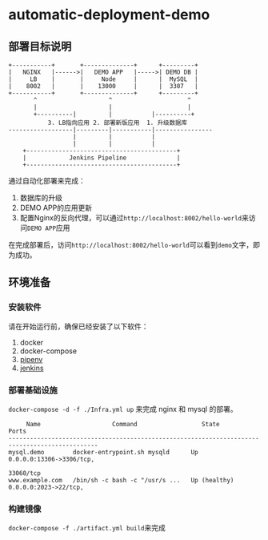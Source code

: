 # automatic-deployment-demo

## 部署目标说明

``` ascii
+-----------+       +--------------+      +---------+    
|   NGINX   |------>|   DEMO APP   |----->| DEMO DB |    
|     LB    |       |     Node     |      |  MySQL  |    
|    8002   |       |    13000     |      |  3307   |    
+-----------+       +--------------+      +---------+    
       ^                    ^                     ^      
       |                    |                     |      
       +----------|         |           |----------+     
           3. LB指向应用 2. 部署新版应用  1. 升级数据库  
------------------|---------|-----------|----------------
                  |         |           |                
                  |         |           |                
    +------------------------------------------+         
    |            Jenkins Pipeline              |         
    +------------------------------------------+                                                        
```

通过自动化部署来完成：

1. 数据库的升级
1. DEMO APP的应用更新
1. 配置Nginx的反向代理，可以通过`http://localhost:8002/hello-world`来访问`DEMO APP`应用

在完成部署后，访问`http://localhost:8002/hello-world`可以看到`demo`文字，即为成功。

## 环境准备

### 安装软件

请在开始运行前，确保已经安装了以下软件：

1. docker
1. docker-compose
1. [pipenv](https://github.com/pypa/pipenv#installation)
1. [jenkins](https://www.jenkins.io/doc/book/installing/war-file/)

### 部署基础设施

`docker-compose -d -f ./Infra.yml up`
来完成 nginx 和 mysql 的部署。

``` docker
     Name                    Command                  State                   Ports
-----------------------------------------------------------------------------------------------
mysql.demo        docker-entrypoint.sh mysqld      Up             0.0.0.0:13306->3306/tcp,
                                                                  33060/tcp
www.example.com   /bin/sh -c bash -c "/usr/s ...   Up (healthy)   0.0.0.0:2023->22/tcp,
```

### 构建镜像

`docker-compose -f ./artifact.yml build`来完成
